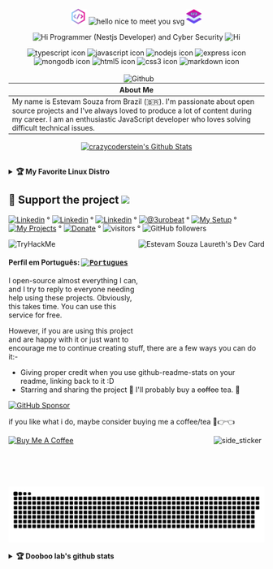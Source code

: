 <!--
    Montasim's GitHub Profile
    Created on : 18/5/2021
    Author     : Mohammad Montasim -Al- Mamun Shuvo
    Contact    : montasimmamun@gmail.com

    -----------------------------------------------------------------------
    -----------------------------------------------------------------------
    
    Thank you if you like this profile README!

    BUT, please DO NOT copy this and create your profile based on it.
    You can use it as a reference, and copy a part of it, but DO NOT copy
    all of this and create your profile based on it.

    It is very common that you forget to change some information and leave
    mine in your profile.

    Only when you know what you are copying should you paste it. So, again,
    please DO NOT copy this and create your profile based on it.

    ---------------------------------------------------------------------

    What's more, you can find other awesome profile READMEs at
    https://github.com/abhisheknaiidu/awesome-github-profile-readme.
    There could be a profile README that fits you better than this one.

    ---------------------------------------------------------------------
    
    Wish you a good-looking profile README!

                                —— montasim (https://github.com/montasim)
-->
<br/>

<!-- hello nice to meet you text start -->
<div align="center">
    <img loading="lazy" width="30px" src="https://github.com/montasim/montasim/blob/main/media/icons/code.png" alt="code png" />
    <img loading="lazy" src="https://readme-typing-svg.demolab.com?font=Poppins&weight=700&size=30&duration=1&pause=1&color=EB008B&center=true&vCenter=true&repeat=false&width=395&height=29&lines=HELLO%2C+NICE+TO+MEET+YOU" alt="hello nice to meet you svg" />
    <img loading="lazy" width="30px" src="https://github.com/montasim/montasim/blob/main/media/icons/layers.png" alt="layers png" />
</div>
<!-- hello nice to meet you text end -->

<p align="center">
<img src="https://emojis.slackmojis.com/emojis/images/1588866973/8934/hellokittydance.gif?1588866973" alt="Hi" width="42" />
  Programmer (Nestjs Developer) and Cyber Security
<img src="https://emojis.slackmojis.com/emojis/images/1588866973/8934/hellokittydance.gif?1588866973" alt="Hi" width="42" />
<p/>
<!-- about repository badges start -->

<!-- skills icons start -->
<div align="center">
  <img loading="lazy" height="40" width="40" src="https://cdn.simpleicons.org/typescript/FFFFFF" alt="typescript icon"/>
  <img loading="lazy" height="40" width="40" src="https://cdn.simpleicons.org/javascript/FFFFFF" alt="javascript icon" />
  <img loading="lazy" height="40" width="40" src="https://cdn.simpleicons.org/nodedotjs/FFFFFF" alt="nodejs icon" />
  <img loading="lazy" height="40" width="40" src="https://cdn.simpleicons.org/express/FFFFFF" alt="express icon" />
  <img loading="lazy" height="40" width="40" src="https://cdn.simpleicons.org/mongodb/FFFFFF" alt="mongodb icon" />
  <img loading="lazy" height="40" width="40" src="https://cdn.simpleicons.org/html5/FFFFFF" alt="html5 icon" />
  <img loading="lazy" height="40" width="40" src="https://cdn.simpleicons.org/css3/FFFFFF" alt="css3 icon" />
  <img loading="lazy" height="40" width="40" src="https://cdn.simpleicons.org/markdown/FFFFFF" alt="markdown icon" />
</div>
<!-- skills icons end -->
<br/>

<img width="55%" align="right" alt="Github" src="https://raw.githubusercontent.com/onimur/.github/master/.resources/git-header.svg" />

| **About Me**                                                                                                                                                                                                                                     |
| ------------------------------------------------------------------------------------------------------------------------------------------------------------------------------------------------------------------------------------------------ |
| My name is Estevam Souza from Brazil (🇧🇷). I'm passionate about open source projects and I've always loved to produce a lot of content during my career. I am an enthusiastic JavaScript developer who loves solving difficult technical issues. |

<p align="center">
	<a href="https://github.com/estevam5s">
		<img align="center" src="https://streak-stats.demolab.com?user=estevam5s&theme=radical&hide_border=true&border_radius=1&date_format=M%20j%5B%2C%20Y%5D&exclude_days=Sun%2CMon%2CTue%2CWed%2CThu%2CFri%2CSat&card_width=756&stroke=C522EB" alt="crazycoderstein's Github Stats" />
	</a>
</p>
<br />
<!-- [![My Skills](https://skillicons.dev/icons?i=nestjs,js,ts,aws,graphql,linux,postgres,reactivex,mongo,express,prisma,docker,apollo,jenkins,pug)](https://skillicons.dev) -->

<details>
  <summary><strong>🏆 My Favorite Linux Distro</strong></summary>
  
<p align="center">***Pentesing Tools That All Hacker Needs***</p>
 <img src="logo205x250.gif" alt="hackerpro_logo" height="205" width="250"> 

<p align="center">
<a href="https://exodia-os.github.io/exodia-website/"><img src="https://github.com/Exodia-OS/.github/blob/e1ab4df119651217467731aef92f97226d5c193a/profile/GIFs/logos.gif" height="200" width="200" alt="Exodia"></a>
<p/>

| | | | | |
| --| :--| :--| :--| :--|
| [![Exodia](https://img.shields.io/badge/OS-Exodia%20OS%20Predator-05122A?style=plastic&logo=ArchLinux&color=informational&logoColor=deeppink)](https://exodia-os.github.io/exodia-website/) </br> [![Arch Based](https://img.shields.io/badge/OS-ArchBased-05122A?style=plastic&logo=ArchLinux&color=informational&style=for-the-badge)](https://archlinux.org/) </br> [![ArchCraft](https://img.shields.io/badge/OS-ArchCraft-05122A?style=plastic&logo=ArchLinux&color=informational&logoColor=green)](https://archcraft.io/) </br> [![BlackArchLinux](https://img.shields.io/badge/OS-blackarchLinux-05122A?style=plastic&logo=ArchLinux&logoColor=black&color=informational)](https://blackarch.org/)</br> [![Garuda Linux](https://img.shields.io/badge/OS-GarudaLinux-05122A?style=plastic&logo=ArchLinux&color=informational&logoColor=important)](https://garudalinux.org/) | [![KaliLinux](https://img.shields.io/badge/OS-KaliLinux-05122A?style=plastic&logo=KaliLinux&color=informational)](https://www.kali.org/) </br> [![tails](https://img.shields.io/badge/OS-Tails%20OS-05122A?style=plastic&logo=tails&color=informational)](https://tails.boum.org/) </br> [![Debian Based](https://img.shields.io/badge/OS-DebianBased-05122A?style=plastic&logo=debian&color=informational&style=for-the-badge)](https://www.debian.org/) </br> [![Linuxmint](https://img.shields.io/badge/OS-Linuxmint-05122A?style=plastic&logo=Linuxmint&color=informational)](https://linuxmint.com/) </br> [![ParrotOS](https://img.shields.io/badge/OS-ParrotOS-05122A?style=plastic&logo=debian&color=informational)](https://parrotsec.org/) | [![RedHat](https://img.shields.io/badge/OS-Red%20Hat-05122A?style=plastic&logo=RedHat&color=informational&logoColor=red)](https://www.redhat.com/en) </br> [![In use](https://img.shields.io/badge/OS-In%20use-05122A?style=plastic&logo=linux&color=informational&style=for-the-badge)](https://www.linux.org/) </br> [![Slackware Based](https://img.shields.io/badge/OS-SlackwareBased-05122A?style=plastic&logo=Slackware&color=informational&style=for-the-badge)](http://www.slackware.com/) </br>  [![Fedora Based](https://img.shields.io/badge/OS-FedoraBased-05122A?style=plastic&logo=Fedora&color=informational&style=for-the-badge)](https://getfedora.org/) </br> [![qubes os](https://img.shields.io/badge/OS-QubesOS-05122A?style=plastic&logo=QubesOS&color=informational)](https://www.qubes-os.org/) | [![ArchCraft](https://img.shields.io/badge/OS-ArchCraft-05122A?style=plastic&logo=ArchLinux&color=informational&logoColor=green)](https://archcraft.io/) </br>  [![Exodia](https://img.shields.io/badge/OS-Exodia%20OS%20Predator-05122A?style=plastic&logo=ArchLinux&color=informational&logoColor=deeppink)](https://exodia-os.github.io/exodia-website/) </br>  [![Exodia](https://img.shields.io/badge/OS-Garuda%20OS%20Linux-05122A?style=plastic&logo=ArchLinux&color=informational&logoColor=deeppink)](https://exodia-os.github.io/exodia-website/) </br>  [![Wifi-Slax](https://img.shields.io/badge/OS-WifiSlax-05122A?style=plastic&logo=slackware&color=informational)](https://www.wifislax.com/)   </br>  [![Wifi-Slax](https://img.shields.io/badge/OS-WifiSlax-05122A?style=plastic&logo=slackware&color=informational)](https://www.wifislax.com/)                               | [![KaliLinux](https://img.shields.io/badge/OS-KaliLinux-05122A?style=plastic&logo=KaliLinux&color=informational)](https://www.kali.org/) </br> [![tails](https://img.shields.io/badge/OS-Tails%20OS-05122A?style=plastic&logo=tails&color=informational)](https://tails.boum.org/) </br> [![ParrotOS](https://img.shields.io/badge/OS-ParrotOS-05122A?style=plastic&logo=debian&color=informational)](https://parrotsec.org/) </br> [![Wifi-Slax](https://img.shields.io/badge/OS-WifiSlax-05122A?style=plastic&logo=slackware&color=informational)](https://www.wifislax.com/)  </br> [![Wifi-Slax](https://img.shields.io/badge/OS-WifiSlax-05122A?style=plastic&logo=slackware&color=informational)](https://www.wifislax.com/) |

![](https://user-images.githubusercontent.com/73097560/115834477-dbab4500-a447-11eb-908a-139a6edaec5c.gif)

</details>

## :sparkling_heart: Support the project <img src="https://github.githubassets.com/images/mona-whisper.gif" />

[![Linkedin](https://img.shields.io/badge/Linkedin-pink)](https://www.linkedin.com/in/estevam-souza/) °
[![Linkedin](https://img.shields.io/badge/Bitbucket-green)](https://bitbucket.org/Estevamsl/workspace/overview/) °
[![Linkedin](https://img.shields.io/badge/Gitlab-white)](https://gitlab.com/estevam5s) °
[![@3urobeat](https://img.shields.io/badge/Portfolio-lightblue)](https://estevamsouza.com) °
[![My Setup](https://img.shields.io/badge/My%20Setup-lightgreen)](https://gist.github.com/estevam5s/958517e0d8d270c96c20bddd91bf1908) °
[![My Projects](https://img.shields.io/badge/%20My%20Blogger%20-lightblue)](https://bloggertecnology.vercel.app/) °
[![Donate](https://img.shields.io/badge/Donate-pink)](https://github.com/sponsors/estevam5s) °
![visitors](https://vbr.wocr.tk/badge?page_id=Raymo111.Raymo111&color=00cf00) °
<img alt="GitHub followers" src="https://img.shields.io/github/followers/estevam5s?color=green&logo=github">

<div>
    <a href="https://app.daily.dev/Estevamsl"><img src="https://api.daily.dev/devcards/4cb0fd19db754d52bd9de131e34e9ab0.png?r=jzp"  height="200px" align="right"  alt="Estevam Souza Laureth's Dev Card" alt="centered image"/></a>
</div>

<img src="https://tryhackme-badges.s3.amazonaws.com/estevam5s.png" alt="TryHackMe">

#### Perfil em Português: <kbd>[<img title="Portugues" alt="Portugues" src="https://img.icons8.com/color/48/000000/brazil.png" width="22">](https://github.com/estevam5s/estevam5s/blob/main/README-us.md)</kbd>

I open-source almost everything I can, and I try to reply to everyone needing help using these projects. Obviously,
this takes time. You can use this service for free.

However, if you are using this project and are happy with it or just want to encourage me to continue creating stuff, there are a few ways you can do it:-

- Giving proper credit when you use github-readme-stats on your readme, linking back to it :D
- Starring and sharing the project :rocket: I'll probably buy a ~~coffee~~ tea. :tea:

<a href="https://github.com/sponsors/estevam5s" target="_blank"><img height="40" alt="GitHub Sponsor" src = "https://img.shields.io/badge/Sponsor me on GitHub-30363D?style=for-the-badge&logo=GitHub-Sponsors&logoColor=#white"></a>

if you like what i do, maybe consider buying me a coffee/tea 🥺👉👈

<a href="https://www.buymeacoffee.com/estevamsl" target="_blank"><img src="https://cdn.buymeacoffee.com/buttons/v2/default-blue.png" alt="Buy Me A Coffee" style="height: 40px !important;width: 145px !important;" ></a> <img align="right" width=100px height=100px alt="side_sticker" src="https://media.giphy.com/media/TEnXkcsHrP4YedChhA/giphy.gif"/>

<p align="center">
  <img src="https://github.com/estevam5s/estevam5s/blob/main/animated/github-contribution-grid-snake-dark.svg" alt="snake"></center>
</p>

<p align="center">

<details>
  <summary><strong>🏆 Dooboo lab's github stats</strong></summary>
  
![estevam5s github-stats](https://stats.dooboo.io/api/github-stats-advanced?login=estevam5s)
</details>
